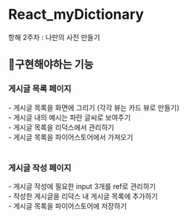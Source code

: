 # React_myDictionary
항해 2주차 : 나만의 사전 만들기

## 🎯구현해야하는 기능
<h3>게시글 목록 페이지</h3>
- 게시글 목록을 화면에 그리기 (각각 뷰는 카드 뷰로 만들기)<br>
- 게시글 내의 예시는 파란 글씨로 보여주기<br>
- 게시글 목록을 리덕스에서 관리하기<br>
- 게시글 목록을 파이어스토어에서 가져오기<br>
<br>
<h3>게시글 작성 페이지</h3>
- 게시글 작성에 필요한 input 3개를 ref로 관리하기<br>
- 작성한 게시글을 리덕스 내 게시글 목록에 추가하기<br>
- 게시글 목록을 파이어스토어에 저장하기<br>
